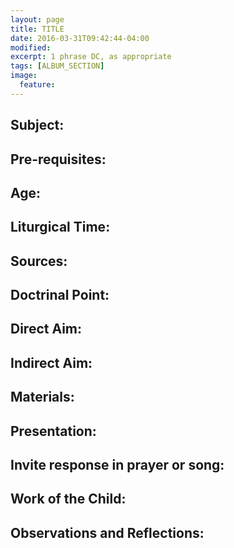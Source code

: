 ```yaml
---
layout: page
title: TITLE
date: 2016-03-31T09:42:44-04:00
modified:
excerpt: 1 phrase DC, as appropriate
tags: [ALBUM_SECTION]
image:
  feature:
---
```


## Subject:

## Pre-requisites:

## Age:

## Liturgical Time:

## Sources:

## Doctrinal Point:

## Direct Aim:

## Indirect Aim:

## Materials:

## Presentation:

## Invite response in prayer or song:

## Work of the Child:

## Observations and Reflections:
